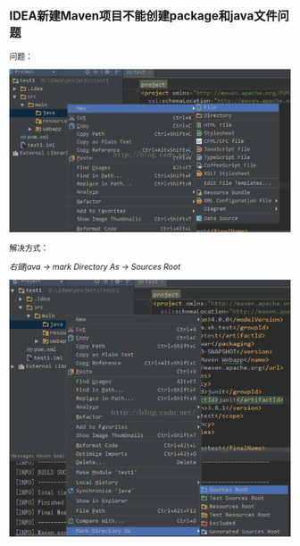## IDEA新建Maven项目不能创建package和java文件问题
问题：

![右键点击new没有package 和Class](../picture/20160802210006892.png)  

解决方式：  

*右键java -> mark Directory As -> Sources Root*  

![右键点击new没有package 和Class](../picture/20160802210153690.png)  
